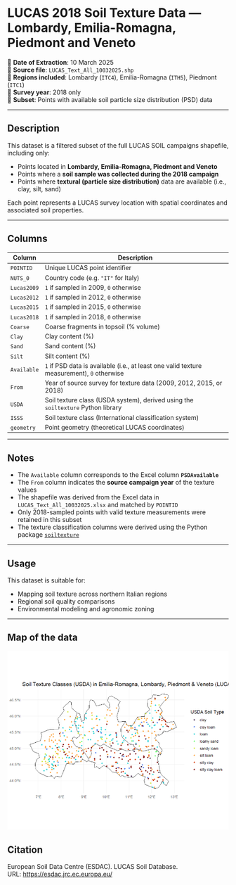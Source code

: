 # LUCAS 2018 Soil Texture Data — Lombardy, Emilia-Romagna, Piedmont and Veneto

📅 **Date of Extraction**: 10 March 2025  
📂 **Source file**: `LUCAS_Text_All_10032025.shp`  
📍 **Regions included**: Lombardy (`ITC4`), Emilia-Romagna (`ITH5`), Piedmont (`ITC1`)  
📅 **Survey year**: 2018 only  
🧪 **Subset**: Points with available soil particle size distribution (PSD) data

---

## Description

This dataset is a filtered subset of the full LUCAS SOIL campaigns shapefile, including only:

- Points located in **Lombardy, Emilia-Romagna, Piedmont and Veneto**
- Points where a **soil sample was collected during the 2018 campaign**
- Points where **textural (particle size distribution)** data are available (i.e., clay, silt, sand)

Each point represents a LUCAS survey location with spatial coordinates and associated soil properties.

---

## Columns

| Column             | Description                                                                                       |
|--------------------|---------------------------------------------------------------------------------------------------|
| `POINTID`          | Unique LUCAS point identifier                                                                     |
| `NUTS_0`           | Country code (e.g. `"IT"` for Italy)                                                              |
| `Lucas2009`        | `1` if sampled in 2009, `0` otherwise                                                              |
| `Lucas2012`        | `1` if sampled in 2012, `0` otherwise                                                              |
| `Lucas2015`        | `1` if sampled in 2015, `0` otherwise                                                              |
| `Lucas2018`        | `1` if sampled in 2018, `0` otherwise                                                              |
| `Coarse`           | Coarse fragments in topsoil (% volume)                                                            |
| `Clay`             | Clay content (%)                                                                                  |
| `Sand`             | Sand content (%)                                                                                  |
| `Silt`             | Silt content (%)                                                                                  |
| `Available`        | `1` if PSD data is available (i.e., at least one valid texture measurement), `0` otherwise        |
| `From`             | Year of source survey for texture data (2009, 2012, 2015, or 2018)                                |
| `USDA`             | Soil texture class (USDA system), derived using the `soiltexture` Python library                  |
| `ISSS`             | Soil texture class (International classification system)                                          |
| `geometry`         | Point geometry (theoretical LUCAS coordinates)

---

## Notes

- The `Available` column corresponds to the Excel column **`PSDAvailable`**
- The `From` column indicates the **source campaign year** of the texture values
- The shapefile was derived from the Excel data in `LUCAS_Text_All_10032025.xlsx` and matched by `POINTID`
- Only 2018-sampled points with valid texture measurements were retained in this subset
- The texture classification columns were derived using the Python package [`soiltexture`](https://pypi.org/project/soiltexture/)

---

## Usage

This dataset is suitable for:

- Mapping soil texture across northern Italian regions
- Regional soil quality comparisons
- Environmental modeling and agronomic zoning

---
## Map of the data
![LUCAS 2018 Soil Texture Points in Northern Italy](LucasIT.png)

## Citation

European Soil Data Centre (ESDAC). LUCAS Soil Database.  
URL: https://esdac.jrc.ec.europa.eu/


